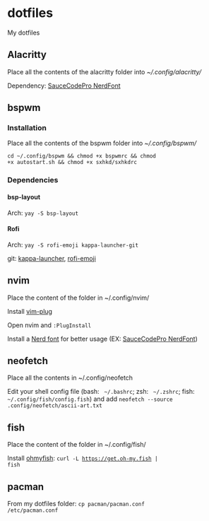 # dotfiles

My dotfiles

## 

## Alacritty

Place all the contents of the alacritty folder into *~/.config/alacritty/*

Dependency: [SauceCodePro NerdFont](https://github.com/ryanoasis/nerd-fonts/releases/download/v2.1.0/SourceCodePro.zip)

## bspwm

### Installation

Place all the contents of the bspwm folder into *~/.config/bspwm/*

<code>cd ~/.config/bspwm && chmod +x bspwmrc && chmod +x autostart.sh && chmod +x sxhkd/sxhkdrc</code>

### Dependencies

#### bsp-layout

Arch: <code>yay -S bsp-layout</code>

#### Rofi

Arch: <code>yay -S rofi-emoji kappa-launcher-git</code>

git: [kappa-launcher](https://github.com/jp1995/kappa-launcher), [rofi-emoji](https://github.com/Mange/rofi-emoji)

## nvim

Place the content of the folder in ~/.config/nvim/

Install [vim-plug](https://github.com/junegunn/vim-plug)

Open nvim and <code>:PlugInstall</code>

Install a [Nerd font](https://github.com/ryanoasis/nerd-fonts) for better usage (EX: [SauceCodePro NerdFont](https://github.com/ryanoasis/nerd-fonts/releases/download/v2.1.0/SourceCodePro.zip))

## neofetch

Place all the contents in ~/.config/neofetch

Edit your shell config file (bash: ` ~/.bashrc`; zsh: ` ~/.zshrc`; fish: `~/.config/fish/config.fish`) and add <code>neofetch --source .config/neofetch/ascii-art.txt</code>

## fish

Place the content of the folder in ~/.config/fish/

Install [ohmyfish](https://github.com/oh-my-fish/oh-my-fish#installation): <code>curl -L https://get.oh-my.fish | fish</code>

## pacman

From my dotfiles folder: <code>cp pacman/pacman.conf /etc/pacman.conf</code>
